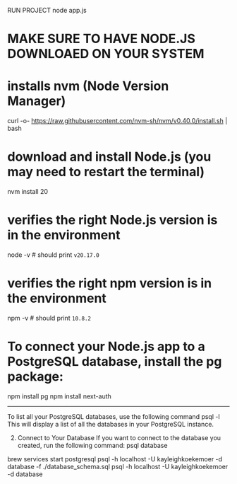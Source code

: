 RUN PROJECT
node app.js

# MAKE SURE TO HAVE NODE.JS DOWNLOAED ON YOUR SYSTEM

# installs nvm (Node Version Manager)
curl -o- https://raw.githubusercontent.com/nvm-sh/nvm/v0.40.0/install.sh | bash

# download and install Node.js (you may need to restart the terminal)
nvm install 20

# verifies the right Node.js version is in the environment
node -v # should print `v20.17.0`

# verifies the right npm version is in the environment
npm -v # should print `10.8.2`


# To connect your Node.js app to a PostgreSQL database, install the pg package:

npm install pg
npm install next-auth

-------

To list all your PostgreSQL databases, use the following command 
psql -l
This will display a list of all the databases in your PostgreSQL instance.

2. Connect to Your Database
If you want to connect to the database you created, run the following command:
psql database


brew services start postgresql
psql -h localhost -U kayleighkoekemoer -d database -f ./database_schema.sql
psql -h localhost -U kayleighkoekemoer -d database
